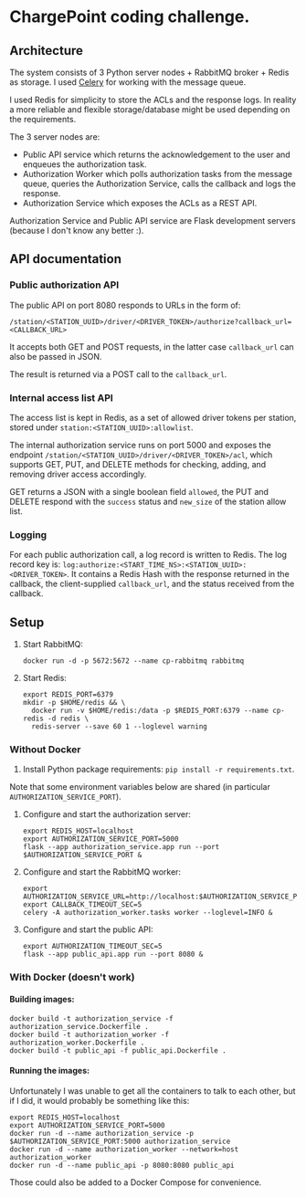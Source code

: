 # ChargePoint coding challenge.

## Architecture

The system consists of 3 Python server nodes + RabbitMQ broker + Redis as storage. I used [Celery](https://docs.celeryq.dev/) for working with the message queue.

I used Redis for simplicity to store the ACLs and the response logs. In reality a more reliable and flexible storage/database might be used depending on the requirements.

The 3 server nodes are:

*  Public API service which returns the acknowledgement to the user and enqueues the authorization task.
*  Authorization Worker which polls authorization tasks from the message queue, queries the Authorization Service, calls the callback and logs the response.
*  Authorization Service which exposes the ACLs as a REST API.

Authorization Service and Public API service are Flask development servers (because I don't know any better :).

## API documentation

### Public authorization API

The public API on port 8080 responds to URLs in the form of:

`/station/<STATION_UUID>/driver/<DRIVER_TOKEN>/authorize?callback_url=<CALLBACK_URL>`

It accepts both GET and POST requests, in the latter case `callback_url` can also be passed in JSON.

The result is returned via a POST call to the `callback_url`.

### Internal access list API

The access list is kept in Redis, as a set of allowed driver tokens per station, stored under `station:<STATION_UUID>:allowlist`.

The internal authorization service runs on port 5000 and exposes the endpoint `/station/<STATION_UUID>/driver/<DRIVER_TOKEN>/acl`, which supports GET, PUT, and DELETE methods for checking, adding, and removing driver access accordingly.

GET returns a JSON with a single boolean field `allowed`, the PUT and DELETE respond with the `success` status and `new_size` of the station allow list.

### Logging

For each public authorization call, a log record is written to Redis. The log record key is:
`log:authorize:<START_TIME_NS>:<STATION_UUID>:<DRIVER_TOKEN>`. It contains a Redis Hash with the response returned in the callback, the client-supplied `callback_url`, and the status received from the callback.

## Setup

1. Start RabbitMQ:
   ```
   docker run -d -p 5672:5672 --name cp-rabbitmq rabbitmq
   ```

1. Start Redis:
   ```
   export REDIS_PORT=6379
   mkdir -p $HOME/redis && \
     docker run -v $HOME/redis:/data -p $REDIS_PORT:6379 --name cp-redis -d redis \
     redis-server --save 60 1 --loglevel warning
   ```

### Without Docker

1. Install Python package requirements: `pip install -r requirements.txt`.

Note that some environment variables below are shared (in particular `AUTHORIZATION_SERVICE_PORT`).

1. Configure and start the authorization server:
   ```
   export REDIS_HOST=localhost
   export AUTHORIZATION_SERVICE_PORT=5000
   flask --app authorization_service.app run --port $AUTHORIZATION_SERVICE_PORT &
   ```

1. Configure and start the RabbitMQ worker:
   ```
   export AUTHORIZATION_SERVICE_URL=http://localhost:$AUTHORIZATION_SERVICE_PORT
   export CALLBACK_TIMEOUT_SEC=5
   celery -A authorization_worker.tasks worker --loglevel=INFO &
   ```
   
1. Configure and start the public API:
   ```
   export AUTHORIZATION_TIMEOUT_SEC=5
   flask --app public_api.app run --port 8080 &
   ```

### With Docker (doesn't work)

#### Building images:

```
docker build -t authorization_service -f authorization_service.Dockerfile .
docker build -t authorization_worker -f authorization_worker.Dockerfile .
docker build -t public_api -f public_api.Dockerfile .
```

#### Running the images:

Unfortunately I was unable to get all the containers to talk to each other, but if I did, it would probably be something like this:

```
export REDIS_HOST=localhost
export AUTHORIZATION_SERVICE_PORT=5000
docker run -d --name authorization_service -p $AUTHORIZATION_SERVICE_PORT:5000 authorization_service
docker run -d --name authorization_worker --network=host authorization_worker
docker run -d --name public_api -p 8080:8080 public_api
```

Those could also be added to a Docker Compose for convenience.
